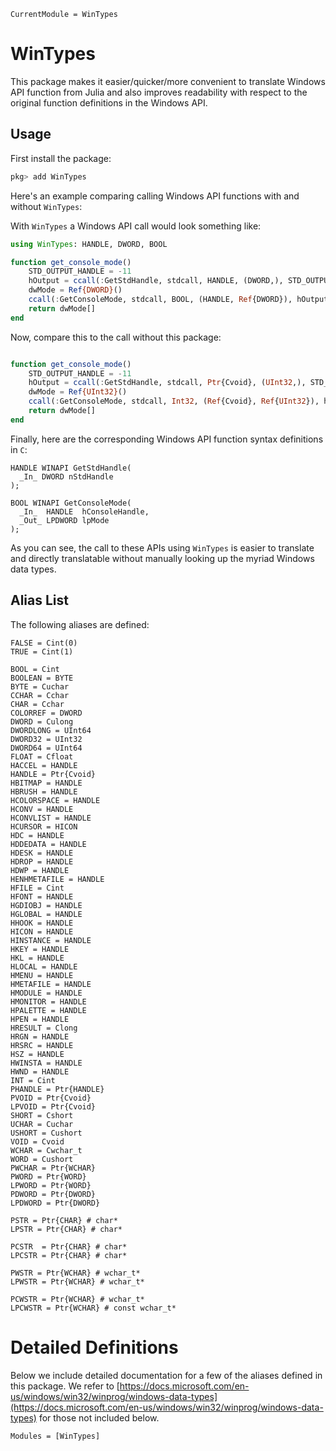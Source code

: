 ```@meta
CurrentModule = WinTypes
```

# WinTypes

This package makes it easier/quicker/more convenient to translate Windows API function from Julia
and also improves readability with respect to the original function definitions in the
Windows API.

## Usage

First install the package:
```julia
pkg> add WinTypes
```

Here's an example comparing calling Windows API functions with and without `WinTypes`:

With `WinTypes` a Windows API call would look something like:
```julia
using WinTypes: HANDLE, DWORD, BOOL

function get_console_mode()
    STD_OUTPUT_HANDLE = -11
    hOutput = ccall(:GetStdHandle, stdcall, HANDLE, (DWORD,), STD_OUTPUT_HANDLE % DWORD)
    dwMode = Ref{DWORD}()
    ccall(:GetConsoleMode, stdcall, BOOL, (HANDLE, Ref{DWORD}), hOutput, dwMode)
    return dwMode[]
end
```
Now, compare this to the call without this package:
```julia

function get_console_mode()
    STD_OUTPUT_HANDLE = -11
    hOutput = ccall(:GetStdHandle, stdcall, Ptr{Cvoid}, (UInt32,), STD_OUTPUT_HANDLE % UInt32)
    dwMode = Ref{UInt32}()
    ccall(:GetConsoleMode, stdcall, Int32, (Ref{Cvoid}, Ref{UInt32}), hOutput, dwMode)
    return dwMode[]
end
```

Finally, here are the corresponding Windows API function syntax definitions in `C`:

```
HANDLE WINAPI GetStdHandle(
  _In_ DWORD nStdHandle
);
```

```
BOOL WINAPI GetConsoleMode(
  _In_  HANDLE  hConsoleHandle,
  _Out_ LPDWORD lpMode
);
```

As you can see, the call to these APIs using `WinTypes` is easier to translate and
directly translatable without manually looking up the myriad Windows data types.


## Alias List

The following aliases are defined:
```
FALSE = Cint(0)
TRUE = Cint(1)

BOOL = Cint
BOOLEAN = BYTE
BYTE = Cuchar
CCHAR = Cchar
CHAR = Cchar
COLORREF = DWORD
DWORD = Culong
DWORDLONG = UInt64
DWORD32 = UInt32
DWORD64 = UInt64
FLOAT = Cfloat
HACCEL = HANDLE
HANDLE = Ptr{Cvoid}
HBITMAP = HANDLE
HBRUSH = HANDLE
HCOLORSPACE = HANDLE
HCONV = HANDLE
HCONVLIST = HANDLE
HCURSOR = HICON
HDC = HANDLE
HDDEDATA = HANDLE
HDESK = HANDLE
HDROP = HANDLE
HDWP = HANDLE
HENHMETAFILE = HANDLE
HFILE = Cint
HFONT = HANDLE
HGDIOBJ = HANDLE
HGLOBAL = HANDLE
HHOOK = HANDLE
HICON = HANDLE
HINSTANCE = HANDLE
HKEY = HANDLE
HKL = HANDLE
HLOCAL = HANDLE
HMENU = HANDLE
HMETAFILE = HANDLE
HMODULE = HANDLE
HMONITOR = HANDLE
HPALETTE = HANDLE
HPEN = HANDLE
HRESULT = Clong
HRGN = HANDLE
HRSRC = HANDLE
HSZ = HANDLE
HWINSTA = HANDLE
HWND = HANDLE
INT = Cint
PHANDLE = Ptr{HANDLE}
PVOID = Ptr{Cvoid}
LPVOID = Ptr{Cvoid}
SHORT = Cshort
UCHAR = Cuchar
USHORT = Cushort
VOID = Cvoid
WCHAR = Cwchar_t
WORD = Cushort
PWCHAR = Ptr{WCHAR}
PWORD = Ptr{WORD}
LPWORD = Ptr{WORD}
PDWORD = Ptr{DWORD}
LPDWORD = Ptr{DWORD}

PSTR = Ptr{CHAR} # char*
LPSTR = Ptr{CHAR} # char*

PCSTR  = Ptr{CHAR} # char*
LPCSTR = Ptr{CHAR} # char*

PWSTR = Ptr{WCHAR} # wchar_t*
LPWSTR = Ptr{WCHAR} # wchar_t*

PCWSTR = Ptr{WCHAR} # wchar_t*
LPCWSTR = Ptr{WCHAR} # const wchar_t*
```


# Detailed Definitions

Below we include detailed documentation for a few of the aliases defined in this package.
We refer to
[https://docs.microsoft.com/en-us/windows/win32/winprog/windows-data-types](https://docs.microsoft.com/en-us/windows/win32/winprog/windows-data-types)
for those not included below.

```@autodocs
Modules = [WinTypes]
```
